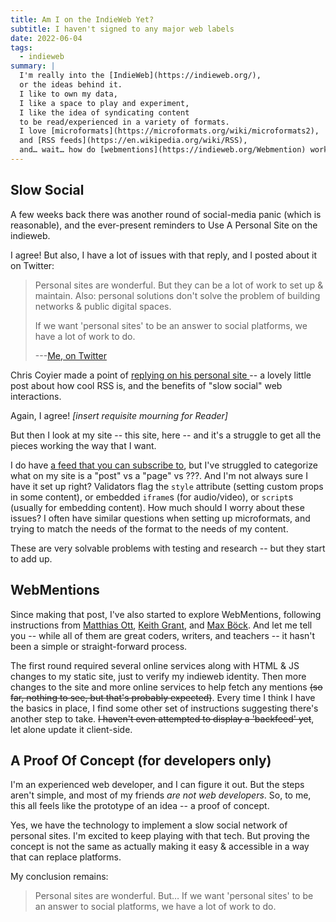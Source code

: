 ```yaml
---
title: Am I on the IndieWeb Yet?
subtitle: I haven't signed to any major web labels
date: 2022-06-04
tags:
  - indieweb
summary: |
  I'm really into the [IndieWeb](https://indieweb.org/),
  or the ideas behind it.
  I like to own my data,
  I like a space to play and experiment,
  I like the idea of syndicating content
  to be read/experienced in a variety of formats.
  I love [microformats](https://microformats.org/wiki/microformats2),
  and [RSS feeds](https://en.wikipedia.org/wiki/RSS),
  and… wait… how do [webmentions](https://indieweb.org/Webmention) work?
---
```


## Slow Social

A few weeks back
there was another round of social-media panic
(which is reasonable),
and the ever-present reminders
to Use A Personal Site on the indieweb.

I agree!
But also,
I have a lot of issues with that reply,
and I posted about it on Twitter:

> Personal sites are wonderful.
> But they can be a lot of work to set up & maintain.
> Also: personal solutions don't solve
> the problem of building networks
> & public digital spaces.
>
> If we want 'personal sites' to be an answer to social platforms,
> we have a lot of work to do.
>
> ---[Me, on Twitter](https://twitter.com/TerribleMia/status/1519404061711224833)

Chris Coyier
made a point of
<a href="https://chriscoyier.net/2022/04/29/rss-3/" class="u-in-reply-to">
replying on his personal site
</a> --
a lovely little post
about how cool RSS is,
and the benefits of "slow social" web interactions.

Again, I agree!
_[insert requisite mourning for Reader]_

But then I look at my site --
this site, here --
and it's a struggle to get all the pieces working
the way that I want.

I do have [a feed that you can subscribe to](/feed.xml),
but I've struggled to categorize
what on my site is a "post" vs a "page" vs ???.
And I'm not always sure I have it set up right?
Validators flag the `style` attribute
(setting custom props in some content),
or embedded `iframe`s (for audio/video),
or `script`s (usually for embedding content).
How much should I worry about these issues?
I often have similar questions
when setting up microformats,
and trying to match the needs of the format
to the needs of my content.

These are very solvable problems
with testing and research --
but they start to add up.


## WebMentions

Since making that post,
I've also started to explore WebMentions,
following instructions from
[Matthias Ott](https://matthiasott.com/articles/into-the-personal-website-verse),
[Keith Grant](https://keithjgrant.com/posts/2019/02/adding-webmention-support-to-a-static-site),
and [Max Böck](https://mxb.dev/blog/using-webmentions-on-static-sites/).
And let me tell you --
while all of them are great coders,
writers, and teachers --
it hasn't been a simple
or straight-forward process.

The first round required several online services
along with HTML & JS changes to my static site,
just to verify my indieweb identity.
Then more changes to the site
and more online services to help fetch any mentions
~~(so far, nothing to see, but that's probably expected)~~.
Every time I think I have the basics in place,
I find some other set of instructions
suggesting there's another step to take.
~~I haven't even attempted to display a 'backfeed' yet~~,
let alone update it client-side.


## A Proof Of Concept (for developers only)

I'm an experienced web developer,
and I can figure it out.
But the steps aren't simple,
and most of my friends _are not web developers_.
So, to me,
this all feels like the prototype of an idea --
a proof of concept.

Yes, we have the technology
to implement a slow social network
of personal sites.
I'm excited to keep playing
with that tech.
But proving the concept is not the same
as actually making it easy & accessible
in a way that can replace platforms.

My conclusion remains:

> Personal sites are wonderful. But…
> If we want 'personal sites' to be an answer to social platforms,
> we have a lot of work to do.
